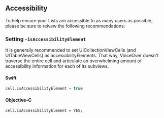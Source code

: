 ## Accessibility

To help ensure your Lists are accessible to as many users as possible, please be sure to reivew the following
recommendations:

### Setting `-isAccessibilityElement`

It is generally recommended to set UICollectionViewCells (and UITableViewCells) as accessibilityElements. That way, VoiceOver doesn't traverse the entire cell and articulate an overwhelming amount of accessibility information for each of its subviews.

<!--<div class="material-code-render" markdown="1">-->
#### Swift
```swift
cell.isAccessibilityElement = true
```

#### Objective-C

```objc
cell.isAccessibilityElement = YES;
```
<!--</div>-->
